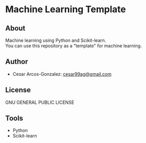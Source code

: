 # Machine Learning Template
## About
Machine learning using Python and Scikit-learn.<br> 
You can use this repository as a "template" for machine learning.
## Author
- Cesar Arcos-Gonzalez: cesar99ag@gmail.com
## License
GNU GENERAL PUBLIC LICENSE
## Tools
- Python
- Scikit-learn
